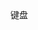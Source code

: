 <html>
    <head>
              <title>第一个页面 </title>
       </head>
       <boday>
              键盘
       </boday>
</html>